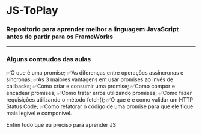 # JS-ToPlay

### Repositorio para aprender melhor a linguagem JavaScript antes de partir para os FrameWorks
---
### Alguns conteudos das aulas

✅O que é uma promise;
✅As diferenças entre operações assíncronas e síncronas;
✅As 3 maiores vantagens em usar promises ao invés de callbacks;
✅Como criar e consumir uma promise;
✅Como compor e encadear promises;
✅Como tratar erros utilizando promises;
✅Como fazer requisições utilizando o método fetch();
✅O que é e como validar um HTTP Status Code;
✅Como refatorar o código de uma promise para que ele fique mais legível e componível.


Enfim tudo que eu preciso para aprender JS
